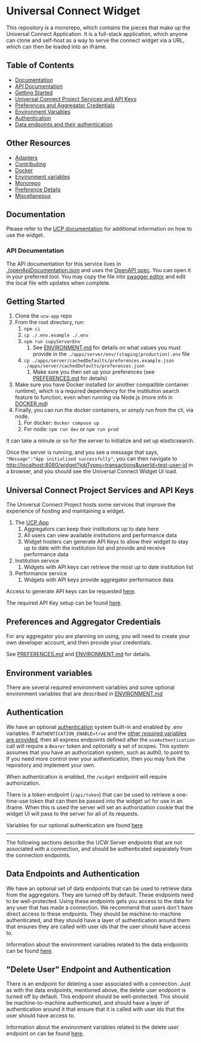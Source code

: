 # Universal Connect Widget

This repository is a monorepo, which contains the pieces that make up the Universal Connect Application. It is a full-stack
application, which anyone can clone and self-host as a way to serve the connect widget via a URL, which can then be loaded
into an iframe.

## Table of Contents

- [Documentation](#documentation)
- [API Documentation](#api-documentation)
- [Getting Started](#getting-started)
- [Universal Connect Project Services and API Keys](#universal-connect-project-services-and-api-keys)
- [Preferences and Aggregator Credentials](#preferences-and-aggregator-credentials)
- [Environment Variables](#environment-variables)
- [Authentication](#authentication)
- [Data endpoints and their authentication](#data-endpoints-and-their-authentication)

## Other Resources

- [Adapters](ADAPTERS.md)
- [Contributing](CONTRIBUTING.md)
- [Docker](DOCKER.md)
- [Environment variables](ENVIRONMENT.md)
- [Monorepo](MONOREPO.md)
- [Preference Details](PREFERENCES.md)
- [Miscellaneous](MISC.md)

## Documentation

Please refer to the [UCP documentation](https://universalconnectproject.org/docs/introduction) for additional information on how to use the widget.

### API Documentation

The API documentation for this service lives in [./openApiDocumentation.json](./openApiDocumentation.json) and uses the [OpenAPI spec](https://swagger.io/specification/). You can open it in your preferred tool. You may copy the file into [swagger editor](https://editor.swagger.io/) and edit the local file with updates when complete.

## Getting Started

1. Clone the `ucw-app` repo
1. From the root directory, run:
   1. `npm ci`
   1. `cp ./.env.example ./.env`
   1. `npm run copyServerEnv`
      1. See [ENVIRONMENT.md](ENVIRONMENT.md) for details on what values you must provide in the `./apps/server/env/(staging|production).env` file
   1. `cp ./apps/server/cachedDefaults/preferences.example.json ./apps/server/cachedDefaults/preferences.json`
      1. Make sure you then set up your preferences (see [PREFERENCES.md](PREFERENCES.md) for details)
1. Make sure you have Docker installed (or another compatible container runtime), which is a required dependency for the institution search feature to function, even when running via Node.js (more info in [DOCKER.md](DOCKER.md))
1. Finally, you can run the docker containers, or simply run from the cli, via node.
   1. For docker: `docker compose up`
   1. For node: `npm run dev` or `npm run prod`

It can take a minute or so for the server to initialize and set up elasticsearch.

Once the server is running, and you see a message that says, `"Message":"App initialized successfully"`, you can then navigate to [http://localhost:8080/widget?jobTypes=transactions&userId=test-user-id](http://localhost:8080/widget?jobTypes=transactions&userId=test-user-id) in a browser, and you should see the Universal Connect Widget UI load.

## Universal Connect Project Services and API Keys

The Universal Connect Project hosts some services that improve the experience of hosting and maintaining a widget.

1. The [UCP App](https://app.universalconnectproject.org/)
   1. Aggregators can keep their institutions up to date here
   1. All users can view available institutions and performance data
   1. Widget hosters can generate API Keys to allow their widget to stay up to date with the institution list and provide and receive performance data
1. Institution service
   1. Widgets with API keys can retrieve the most up to date institution list
1. Performance service
   1. Widgets with API keys provide aggregator performance data

Access to generate API keys can be requested [here](https://app.universalconnectproject.org/widget-management).

The required API Key setup can be found [here](ENVIRONMENT.md#suggested-variables).

## Preferences and Aggregator Credentials

For any aggregator you are planning on using, you will need to create your own developer account, and then provide your credentials.

See [PREFERENCES.md](PREFERENCES.md) and [ENVIRONMENT.md](ENVIRONMENT.md) for details.

## Environment variables

There are several required environment variables and some optional environment variables that are described in [ENVIRONMENT.md](ENVIRONMENT.md)

## Authentication

We have an optional [authentication](./apps/server/src/authentication.ts) system built-in and enabled by .env variables. If `AUTHENTICATION_ENABLE=true` and the [other required variables are provided](ENVIRONMENT.md#authentication-variables), then all express endpoints defined after the `useAuthentication` call will require a `Bearer` token and optionally a set of scopes. This system assumes that you have an authorization system, such as auth0, to point to. If you need more control over your authentication, then you may fork the repository and implement your own.

When authentication is enabled, the `/widget` endpoint will require authorization.

There is a token endpoint (`/api/token`) that can be used to retrieve a one-time-use token that can then be passed into the widget url for use in an iframe. When this is used the server will set an authorization cookie that the widget UI will pass to the server for all of its requests.

Variables for our optional authentication are found [here](ENVIRONMENT.md#authentication-variables)

---

The following sections describe the UCW Server endpoints that are not associated with a connection, and should be authenticated separately from the connection endpoints.

## Data Endpoints and Authentication

We have an optional set of data endpoints that can be used to retrieve data from the aggregators. They are turned off by default. These endpoints need to be well-protected. Using these endpoints gets you access to the data for any user that has made a connection. We recommend that users don't have direct access to these endpoints. They should be machine-to-machine authenticated, and they should have a layer of authentication around them that ensures they are called with user ids that the user should have access to.

Information about the environment variables related to the data endpoints can be found [here](ENVIRONMENT.md#data-endpoint-variables).

## "Delete User" Endpoint and Authentication

There is an endpoint for deleting a user associated with a connection. Just as with the data endpoints, mentioned above, the delete user endpoint is turned off by default. This endpoint should be well-protected. This should be machine-to-machine authenticated, and should have a layer of authentication around it that ensure that it is called with user ids that the user should have access to.

Information about the environment variables related to the delete user endpoint on can be found [here](ENVIRONMENT.md#delete-user-endpoint-variables).

